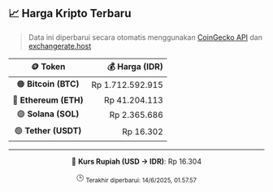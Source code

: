

<!-- HARGA_KRIPTO -->
## 📈 Harga Kripto Terbaru

> Data ini diperbarui secara otomatis menggunakan [CoinGecko API](https://www.coingecko.com/) dan [exchangerate.host](https://exchangerate.host/)

<div align="center">

| 🪙 Token | 💰 Harga (IDR) |
|:------:|---------------:|
| 🟠 **Bitcoin (BTC)**   | Rp 1.712.592.915 |
| 🔵 **Ethereum (ETH)**  | Rp 41.204.113 |
| 🟣 **Solana (SOL)**    | Rp 2.365.686 |
| 🟢 **Tether (USDT)**   | Rp 16.302 |

---

💱 **Kurs Rupiah (USD → IDR)**: Rp 16.304

🕒 <sub>Terakhir diperbarui: 14/6/2025, 01.57.57</sub>

</div>
<!-- /HARGA_KRIPTO -->
